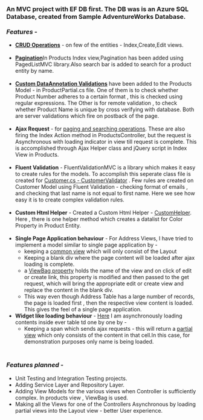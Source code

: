 ### An MVC project with EF DB first. The DB was is an Azure SQL Database, created from Sample AdventureWorks Database.<br/><br/>*Features -*
 * [**CRUD Operations**](https://github.com/VijayIyer/MVCPractice/blob/master/MVCPractice/Controllers/ProductsController.cs) - on few of the entities  - Index,Create,Edit views.<br/><br/>
 * [**Pagination**](https://github.com/VijayIyer/MVCPractice/blob/master/MVCPractice/Views/Products/Index.cshtml)In Products Index view,Pagination  has been added using PagedListMVC library.Also search bar is added to search for a product entity by name.<br/><br/>
 * [**Custom DataAnnotation Validations**](https://github.com/VijayIyer/MVCPractice/blob/master/MVCPractice/ProductPartial.cs) have been added to the Products Model  - in ProductPartial.cs file. One of them is to check whether Product Number adheres to a certain format , this is checked using regular expressions. The Other is for remote validation , to check whether Product Name is unique by cross verifying with database. Both are server validations which fire on postback of the page.<br/><br/>
* **Ajax Request** - for [paging and searching operations](https://github.com/VijayIyer/MVCPractice/blob/master/MVCPractice/Views/Products/ProductsTable.cshtml). These are also firing the Index Action method in ProductsController, but the request is Asynchronous with loading indicator in view till request is complete. This is accomplished through Ajax Helper class and jQuery script in Index View in Products.<br/><br/>
 * **Fluent Validation** - FluentValidationMVC is a library which makes it easy to create rules for the models. To accomplish this seperate class file is created for [Customer.cs - CustomerValidator](https://github.com/VijayIyer/MVCPractice/blob/master/MVCPractice/CustomerValidator.cs) . Few rules are created on Customer Model using Fluent Validation - checking format of emails , and checking that last name is not equal to first name. Here we see how easy it is to create complex validation rules.<br/><br/>
 * **Custom Html Helper** - Created a Custom Html Helper - [CustomHelper](https://github.com/VijayIyer/MVCPractice/blob/master/MVCPractice/CustomHelpers/CustomHelpers.cs). Here , there is one helper method which creates a datalist for Color Property in Product Entity.<br/><br/>
 * **Single Page Application behaviour** -  For Address Views, I have tried to implement a model similar to single page application by -  
   * keeping a [common view](https://github.com/VijayIyer/MVCPractice/blob/master/MVCPractice/Views/Addresses/Shared.cshtml) which will only consist of the Layout 
   * Keeping a blank div where the page content will be loaded after ajax loading is complete.
   * a [ViewBag property](https://github.com/VijayIyer/MVCPractice/blob/master/MVCPractice/Views/Addresses/Shared.cshtml#L47) holds the name of the view and on click of edit or create link, this property is modified and then passed to the get request, which will bring the appropriate edit or create view and replace the content in the blank div.
   * This way even though Address Table has a large number of records, the page is loaded first , then the respective view content is loaded. This gives the feel of a single page application.
 * **Widget like loading behaviour** -  [Here](https://github.com/VijayIyer/MVCPractice/blob/master/MVCPractice/Views/ProductModels/Index.cshtml#L172) I am asynchronously loading contents inside ever table td one by one by -
   *  Keeping a span which sends ajax requests - this will return a [partial view](https://github.com/VijayIyer/MVCPractice/blob/master/MVCPractice/Views/ProductModels/ProductModel.cshtml) which only consists of the content in that cell.In this case, for demonstration purposes only name is being loaded.
 
### <br/>*Features planned -*
 * Unit Testing and Integration Testing projects.<br/>
 * Adding Service Layer and Repository Layer.<br/>
 * Adding View Models for the various views when Controller is sufficiently complex. In products view , ViewBag is used.<br/>
 * Making all the Views for one of the Controllers Asynchronous by loading partial views into the Layout view - better User experience. <br/>
